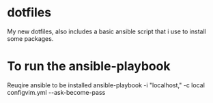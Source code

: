 # dotfiles
My new dotfiles, also includes a basic ansible script that i use to install some packages.

# To run the ansible-playbook
Reuqire ansible to be installed
ansible-playbook -i "localhost," -c local configvim.yml --ask-become-pass

